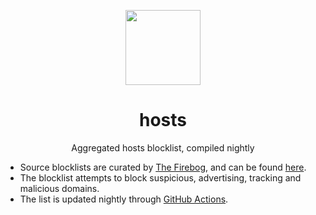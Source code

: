 <p align="center"><img src="https://em-content.zobj.net/thumbs/160/apple/391/raised-hand_270b.png" width="120px"></p>
<h1 align="center">hosts</h1>
<p align="center">Aggregated hosts blocklist, compiled nightly</p>

* Source blocklists are curated by [The Firebog](https://firebog.net/), and can be found [here](https://v.firebog.net/hosts/lists.php?type=tick).
* The blocklist attempts to block suspicious, advertising, tracking and malicious domains.
* The list is updated nightly through [GitHub Actions](.github/workflows/update-hosts.yaml).
